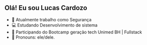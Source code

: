 ## Olá! Eu sou Lucas Cardozo 

-	&#128110; Atualmente trabalho como Segurança
- 💻 Estudando Desenvolvimento de sistema 
- &#127795; Participando do Bootcamp geração tech Unimed BH | Fullstack
- &#128590; Pronouns: ele/dele.
